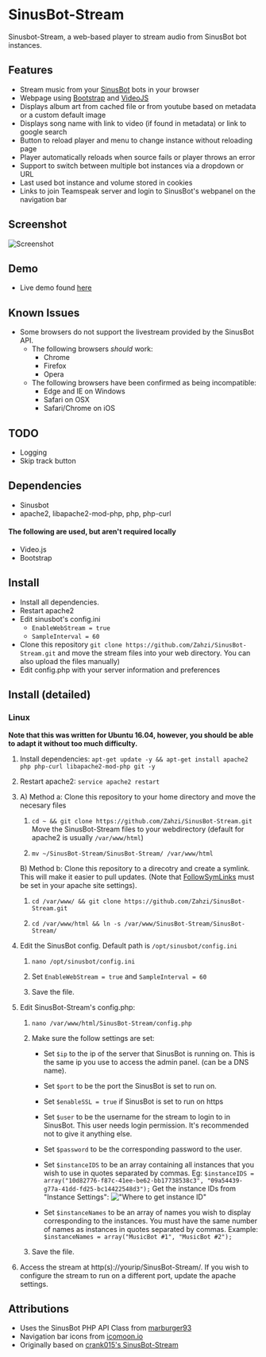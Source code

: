 # SinusBot-Stream
Sinusbot-Stream, a web-based player to stream audio from SinusBot bot instances.

## Features
- Stream music from your [SinusBot](https://www.sinusbot.com) bots in your browser
- Webpage using [Bootstrap](https://getbootstrap.com/) and [VideoJS](http://videojs.com/)
- Displays album art from cached file or from youtube based on metadata or a custom default image
- Displays song name with link to video (if found in metadata) or link to google search
- Button to reload player and menu to change instance without reloading page
- Player automatically reloads when source fails or player throws an error
- Support to switch between multiple bot instances via a dropdown or URL
- Last used bot instance and volume stored in cookies
- Links to join Teamspeak server and login to SinusBot's webpanel on the navigation bar

## Screenshot
![Screenshot](https://www.zahzi.us/screenshots/1486175139.png)


## Demo
- Live demo found [here](https://sinusbot.zahzi.us/SinusBot-Stream/)


## Known Issues
- Some browsers do not support the livestream provided by the SinusBot API. 
    - The following browsers *should* work:
        - Chrome
        - Firefox
        - Opera
    - The following browsers have been confirmed as being incompatible:
        - Edge and IE on Windows
        - Safari on OSX
        - Safari/Chrome on iOS

## TODO
- Logging
- Skip track button

## Dependencies
- Sinusbot
- apache2, libapache2-mod-php, php, php-curl

#### The following are used, but aren't required locally
- Video.js
- Bootstrap


## Install
- Install all dependencies. 
- Restart apache2
- Edit sinusbot's config.ini 
    - ```EnableWebStream = true```
    - ```SampleInterval = 60```
- Clone this repository ```git clone https://github.com/Zahzi/SinusBot-Stream.git``` and move the stream files into your web directory. You can also upload the files manually)
- Edit config.php with your server information and preferences


## Install (detailed)
### Linux
**Note that this was written for Ubuntu 16.04, however, you should be able to adapt it without too much difficulty.**

1. Install dependencies: ```apt-get update -y && apt-get install apache2 php php-curl libapache2-mod-php git -y```

2. Restart apache2: ```service apache2 restart```

3. 
	A) Method a: Clone this repository to your home directory and move the necesary files
    
	1. ```cd ~ && git clone https://github.com/Zahzi/SinusBot-Stream.git```
Move the SinusBot-Stream files to your webdirectory (default for apache2 is usually ```/var/www/html```)

	2. ```mv ~/SinusBot-Stream/SinusBot-Stream/ /var/www/html```

	B) Method b: Clone this repository to a direcotry and create a symlink. This will make it easier to pull updates. (Note that [FollowSymLinks](http://superuser.com/questions/244245/how-do-i-get-apache-to-follow-symlinks) must be set in your apache site settings).
    
	1. ```cd /var/www/ && git clone https://github.com/Zahzi/SinusBot-Stream.git```

	2. ```cd /var/www/html && ln -s /var/www/SinusBot-Stream/SinusBot-Stream/```

4. Edit the SinusBot config. Default path is ```/opt/sinusbot/config.ini```
    
   1.  ```nano /opt/sinusbot/config.ini```
   
   2. Set ```EnableWebStream = true``` and ```SampleInterval = 60```
    
    3. Save the file.

5. Edit SinusBot-Stream's config.php:
	1. ```nano /var/www/html/SinusBot-Stream/config.php```
     
    2. Make sure the follow settings are set:
		* Set ```$ip``` to the ip of the server that SinusBot is running on. This is the same ip you use to access the admin panel. (can be a DNS name).

		* Set ```$port``` to be the port the SinusBot is set to run on.

		* Set ```$enableSSL = true``` if SinusBot is set to run on https

		* Set ```$user``` to be the username for the stream to login to in
SinusBot. This user needs login permission. It's recommended not to give it anything else.

		* Set ```$password``` to be the corresponding password to the user.

		* Set ```$instanceIDS``` to be an array containing all instances that you wish to use in quotes separated by commas. Eg: ```$instanceIDS = array("10d82776-f87c-41ee-be62-bb17738538c3", "09a54439-g77a-41dd-fd25-bc14422548d3");``` Get the instance IDs from "Instance Settings": !["Where to get instance ID"](https://www.zahzi.us/screenshots/1486179273.png)
	
		* Set ```$instanceNames``` to be an array of names you wish to display corresponding to the instances. You must have the same number of names as instances in quotes separated by commas. Example: ```$instanceNames = array("MusicBot #1", "MusicBot #2");```

	3. Save the file.

6. Access the stream at http(s)://yourip/SinusBot-Stream/. If you wish to configure the stream to run on a different port, update the apache settings.


## Attributions
- Uses the SinusBot PHP API Class from [marburger93](https://github.com/marburger93/SinusBot-API-PHP-Class)
- Navigation bar icons from [icomoon.io](https://icomoon.io/)
- Originally based on [crank015's SinusBot-Stream](https://github.com/crank015/SinusBot-Stream/)
